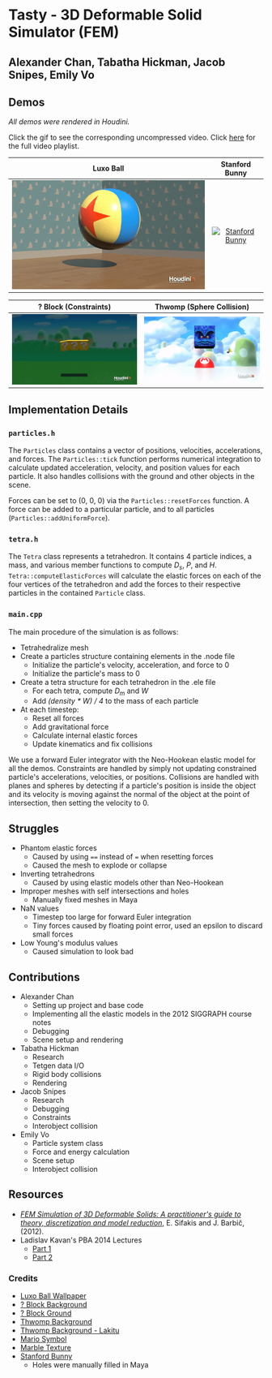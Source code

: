 # Tasty - 3D Deformable Solid Simulator (FEM)
## Alexander Chan, Tabatha Hickman, Jacob Snipes, Emily Vo

## Demos
*All demos were rendered in Houdini.*

Click the gif to see the corresponding uncompressed video. Click
[here](https://www.youtube.com/watch?v=z2EsRtdZlbw&t=0s&index=1&list=PLUNegSVHL7HHBmUMiakQnGe770Lrdw7uP) for the full video playlist.

| Luxo Ball | Stanford Bunny |
|:---------:|:--------------:|
|[![Luxo](images/luxo_gif.gif)](https://youtu.be/z2EsRtdZlbw)|[![Stanford Bunny](images/stanford_bunny.gif)](https://youtu.be/LyKA3JTdF1A)|

| ? Block (Constraints) | Thwomp (Sphere Collision) |
|:---------:|:--------------:|
|[![? Block](images/qblock_gif.gif)](https://youtu.be/pDOL-MeccCc)|[![Thwomp](images/thwomp.gif)](https://youtu.be/x7OqWdoQv1k)|

## Implementation Details

### `particles.h`

The `Particles` class contains a vector of positions, velocities, accelerations, and forces. The `Particles::tick`
function performs numerical integration to calculate updated acceleration, velocity, and position values for each
particle. It also handles collisions with the ground and other objects in the scene.

Forces can be set to (0, 0, 0) via the `Particles::resetForces` function. A force can be added to a particular
particle, and to all particles (`Particles::addUniformForce`).

### `tetra.h`

The `Tetra` class represents a tetrahedron. It contains 4 particle indices, a mass, and various member functions to
compute
*D<sub>s</sub>*, *P*, and *H*. `Tetra::computeElasticForces` will calculate the elastic forces on each of the four
vertices of the tetrahedron and add the forces to their respective particles in the contained `Particle` class.

### `main.cpp`

The main procedure of the simulation is as follows:

- Tetrahedralize mesh
- Create a particles structure containing elements in the .node file
	- Initialize the particle's velocity, acceleration, and force to 0
	- Initialize the particle's mass to 0
- Create a tetra structure for each tetrahedron in the .ele file
	- For each tetra, compute *D<sub>m</sub>* and *W*
	- Add *(density * W) / 4* to the mass of each particle
- At each timestep:
	- Reset all forces
	- Add gravitational force
	- Calculate internal elastic forces
	- Update kinematics and fix collisions

We use a forward Euler integrator with the Neo-Hookean elastic model for all the demos. Constraints are handled
by simply not updating constrained particle's accelerations, velocities, or positions. Collisions are handled
with planes and spheres by detecting if a particle's position is inside the object and its velocity is moving
against the normal of the object at the point of intersection, then setting the velocity to 0.

## Struggles
- Phantom elastic forces
	- Caused by using `==` instead of `=` when resetting forces
	- Caused the mesh to explode or collapse
- Inverting tetrahedrons
	- Caused by using elastic models other than Neo-Hookean
- Improper meshes with self intersections and holes
	- Manually fixed meshes in Maya
- NaN values
	- Timestep too large for forward Euler integration
	- Tiny forces caused by floating point error, used an epsilon to discard small forces
- Low Young's modulus values
	- Caused simulation to look bad

## Contributions
- Alexander Chan
	- Setting up project and base code
	- Implementing all the elastic models in the 2012 SIGGRAPH course notes
	- Debugging
	- Scene setup and rendering
- Tabatha Hickman
	- Research
	- Tetgen data I/O
	- Rigid body collisions
	- Rendering
- Jacob Snipes
	- Research
	- Debugging
	- Constraints
	- Interobject collision
- Emily Vo
	- Particle system class
	- Force and energy calculation
	- Scene setup
	- Interobject collision

## Resources

- [_FEM Simulation of 3D Deformable Solids: A practitioner's guide to theory, discretization and model reduction_](http://femdefo.org), E. Sifakis and J. Barbič, (2012).
- Ladislav Kavan's PBA 2014 Lectures
	- [Part 1](https://youtu.be/SACGMSZx4FY)
	- [Part 2](https://youtu.be/BH1OrCtaPjo)

### Credits
- [Luxo Ball Wallpaper](https://www.wallpaperup.com/15800/Clouds_wall_toy_story.html)
- [? Block Background](https://opengameart.org/content/mario-style-platform-set)
- [? Block Ground](https://www.roblox.com/library/33329212/Paper-Mario-64-Grass)
- [Thwomp Background](http://fantendo.wikia.com/wiki/File:NSMBU_Sky_Background_1.png)
- [Thwomp Background - Lakitu](http://super-mario-64-official.wikia.com/wiki/File:Lakitu_N64.png)
- [Mario Symbol](https://ih1.redbubble.net/image.16522589.5972/sticker,375x360-bg,ffffff.png)
- [Marble Texture](http://www.powerpointhintergrund.com/ppt-image/-textures-flat-marble-texture-textures-whitemarble-white-marble-texture-6162.html)
- [Stanford Bunny](http://graphics.stanford.edu/data/3Dscanrep/)
	- Holes were manually filled in Maya